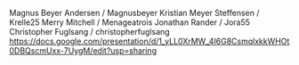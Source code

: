 Magnus Beyer Andersen / Magnusbeyer
Kristian Meyer Steffensen / Krelle25
Merry Mitchell / Menageatrois
Jonathan Rander / Jora55
Christopher Fuglsang / christopherfuglsang
https://docs.google.com/presentation/d/1_yLL0XrMW_4I6G8CsmqlxkkWHOt0DBQscmUxx-7UygM/edit?usp=sharing

